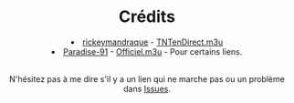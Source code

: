 <div align="center">
  <h1>Crédits</h1>
  <li><a href="https://github.com/rickeymandraque">rickeymandraque</a> - <a href="https://github.com/LeBazarDeBryan/XTVZ_/issues/3#issuecomment-2119106949">TNTenDirect.m3u</li>
  <li><a href="https://github.com/Paradise-91">Paradise-91</a> - <a href="Officiel.m3u?raw=true">Officiel.m3u</a> - Pour certains liens.</li>
</div>
  
<br>
  
  <p align="center">N'hésitez pas à me dire s'il y a un lien qui ne marche pas ou un problème dans <a href="https://github.com/LeBazarDeBryan/XTVZ_/issues/new">Issues</a>.</p>
